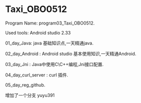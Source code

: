 # Taxi_OBO0512

Program Name: program03_Taxi_OBO0512.

Used tools: Android studio 2.33


01_day_Java: java 基础知识点,一天精通java.

02_day_Android : Android studio 基本使用知识,一天精通Android.

03_day_Jni : Java中使用C\C++编程,Jni接口配置.

04_day_curl_server : curl 插件.

05_day_reg_github.



增加了一个分支 yuyu391